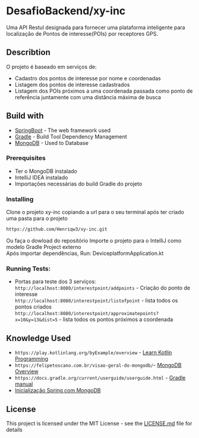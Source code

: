 # DesafioBackend/xy-inc

Uma API Restul designada para fornecer uma plataforma inteligente para localização de Pontos de interesse(POIs) por receptores GPS.

## Describtion
O projeto é baseado em serviços de:
* Cadastro dos pontos de interesse por nome e coordenadas
* Listagem dos pontos de interesse cadastrados
* Listagem dos POIs próximos a uma coordenada passada como ponto de
  referência juntamente com uma distância máxima de busca
## Build with

* [SpringBoot](https://start.spring.io/) - The web framework used
* [Gradle](https://gradle.org/) - Build Tool Dependency Management
* [MongoDB](https://www.mongodb.com/) - Used to Database

### Prerequisites

* Ter o MongoDB instalado
* IntelliJ IDEA instalado
* Importações necessárias do build Gradle do projeto

### Installing

Clone o projeto xy-inc copiando a url para o seu terminal após ter criado uma pasta para o projeto
```sh
https://github.com/Henriqw3/xy-inc.git
```
Ou faça o dowload do repositório
Importe o projeto para o IntelliJ como modelo Gradle Project externo
<br/>
Após importar dependências,  Run: DeviceplatformApplication.kt

### Running Tests:
- Portas para teste dos 3 serviços:<br/>
```http://localhost:8080/interestpoint/addpoints``` - Criação do ponto de interesse <br/>
```http://localhost:8080/interestpoint/listofpoint``` - lista todos os pontos criados <br/>
```http://localhost:8080/interestpoint/approximatepoints?x=10&y=13&dist=5``` - lista todos os pontos próximos a coordenada <br/>

## Knowledge Used

* `https://play.kotlinlang.org/byExample/overview` - [Learn Kotlin Programming](https://play.kotlinlang.org/byExample/overview)
* `https://felipetoscano.com.br/visao-geral-do-mongodb/`- [MongoDB Overview](https://felipetoscano.com.br/visao-geral-do-mongodb/)
* `https://docs.gradle.org/current/userguide/userguide.html` - [Gradle manual](https://docs.gradle.org/current/userguide/userguide.html)
* [Inicialização Spring com MongoDB](https://medium.com/mariano-z-lopez/painless-spring-boot-tutorial-with-maven-kotlin-mongodb-18c11a08aaae)

## License

This project is licensed under the MIT License - see the [LICENSE.md](LICENSE.md) file for details

